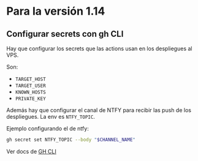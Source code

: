 # Para la versión 1.14

## Configurar secrets con gh CLI

Hay que configurar los secrets que las actions usan en los despliegues al VPS.

Son:

- `TARGET_HOST`
- `TARGET_USER`
- `KNOWN_HOSTS`
- `PRIVATE_KEY`

Además hay que configurar el canal de NTFY para recibir las push de los despliegues. La env es `NTFY_TOPIC`.

Ejemplo configurando el de ntfy:
```bash
gh secret set NTFY_TOPIC --body "$CHANNEL_NAME"
```

Ver docs de [GH CLI](https://cli.github.com/manual/gh_secret_set)